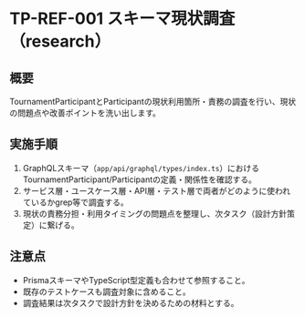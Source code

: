 # TP-REF-001 スキーマ現状調査（research）

## 概要

TournamentParticipantとParticipantの現状利用箇所・責務の調査を行い、現状の問題点や改善ポイントを洗い出します。

## 実施手順

1. GraphQLスキーマ（`app/api/graphql/types/index.ts`）におけるTournamentParticipant/Participantの定義・関係性を確認する。
2. サービス層・ユースケース層・API層・テスト層で両者がどのように使われているかgrep等で調査する。
3. 現状の責務分担・利用タイミングの問題点を整理し、次タスク（設計方針策定）に繋げる。

## 注意点

- PrismaスキーマやTypeScript型定義も合わせて参照すること。
- 既存のテストケースも調査対象に含めること。
- 調査結果は次タスクで設計方針を決めるための材料とする。
